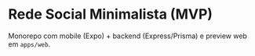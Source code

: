 # Rede Social Minimalista (MVP)

Monorepo com mobile (Expo) + backend (Express/Prisma) e preview web em `apps/web`.
